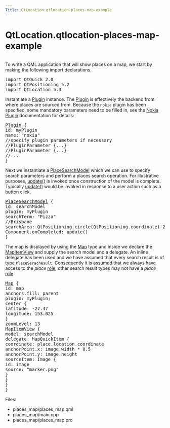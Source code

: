 ```yaml
---
Title: QtLocation.qtlocation-places-map-example
---
```


# QtLocation.qtlocation-places-map-example

<span class="subtitle"></span>
<!-- $$$places_map-description -->
<p class="centerAlign"><img src="https://developer.ubuntu.com/static/devportal_uploaded/666ee216-9e3a-41be-b553-7db4e8c25a94-api/apps/qml/sdk-15.04.1/qtlocation-places-map-example/images/places-map.jpg" alt="" /></p><p>To write a QML application that will show places on a map, we start by making the following import declarations.</p>
<pre class="qml">import QtQuick 2.0
import QtPositioning 5.2
import QtLocation 5.3</pre>
<p>Instantiate a <a href="..//QtLocation.location-places-qml.md#plugin">Plugin</a> instance. The <a href="..//QtLocation.location-places-qml.md#plugin">Plugin</a> is effectively the backend from where places are sourced from. Because the <code>nokia</code> plugin has been specified, some mandatory parameters need to be filled in, see the <a href="..//QtLocation.location-plugin-nokia.md#mandatory-parameters">Nokia Plugin</a> documentation for details:</p>
<pre class="qml"><span class="type"><a href="..//QtLocation.Plugin.md">Plugin</a></span> {
<span class="name">id</span>: <span class="name">myPlugin</span>
<span class="name">name</span>: <span class="string">&quot;nokia&quot;</span>
<span class="comment">//specify plugin parameters if necessary</span>
<span class="comment">//PluginParameter {...}</span>
<span class="comment">//PluginParameter {...}</span>
<span class="comment">//...</span>
}</pre>
<p>Next we instantiate a <a href="..//QtLocation.PlaceSearchModel.md">PlaceSearchModel</a> which we can use to specify search parameters and perform a places search operation. For illustrative purposes, <a href="..//QtLocation.PlaceSearchModel.md#update-method">update()</a> is invoked once construction of the model is complete. Typically <a href="..//QtLocation.PlaceSearchModel.md#update-method">update()</a> would be invoked in response to a user action such as a button click.</p>
<pre class="qml"><span class="type"><a href="..//QtLocation.PlaceSearchModel.md">PlaceSearchModel</a></span> {
<span class="name">id</span>: <span class="name">searchModel</span>
<span class="name">plugin</span>: <span class="name">myPlugin</span>
<span class="name">searchTerm</span>: <span class="string">&quot;Pizza&quot;</span>
<span class="comment">//Brisbane</span>
<span class="name">searchArea</span>: <span class="name">QtPositioning</span>.<span class="name">circle</span>(<span class="name">QtPositioning</span>.<span class="name">coordinate</span>(-<span class="number">27.46778</span>, <span class="number">153.02778</span>))
<span class="name">Component</span>.onCompleted: <span class="name">update</span>()
}</pre>
<p>The map is displayed by using the <a href="..//QtLocation.Map.md">Map</a> type and inside we declare the <a href="..//QtLocation.MapItemView.md">MapItemView</a> and supply the search model and a delegate. An inline delegate has been used and we have assumed that every search result is of <a href="..//QtLocation.PlaceSearchModel.md#search-result-types">type</a> <code>PlaceSerachesult</code>. Consequently it is assumed that we always have access to the <i>place</i> <a href="..//QtLocation.PlaceSearchModel.md#placesearchmodel-roles">role</a>, other search result types may not have a <i>place</i> <a href="..//QtLocation.PlaceSearchModel.md#placesearchmodel-roles">role</a>.</p>
<pre class="qml"><span class="type"><a href="..//QtLocation.Map.md">Map</a></span> {
<span class="name">id</span>: <span class="name">map</span>
<span class="name">anchors</span>.fill: <span class="name">parent</span>
<span class="name">plugin</span>: <span class="name">myPlugin</span>;
<span class="type">center</span> {
<span class="name">latitude</span>: -<span class="number">27.47</span>
<span class="name">longitude</span>: <span class="number">153.025</span>
}
<span class="name">zoomLevel</span>: <span class="number">13</span>
<span class="type"><a href="..//QtLocation.MapItemView.md">MapItemView</a></span> {
<span class="name">model</span>: <span class="name">searchModel</span>
<span class="name">delegate</span>: <span class="name">MapQuickItem</span> {
<span class="name">coordinate</span>: <span class="name">place</span>.<span class="name">location</span>.<span class="name">coordinate</span>
<span class="name">anchorPoint</span>.x: <span class="name">image</span>.<span class="name">width</span> <span class="operator">*</span> <span class="number">0.5</span>
<span class="name">anchorPoint</span>.y: <span class="name">image</span>.<span class="name">height</span>
<span class="name">sourceItem</span>: <span class="name">Image</span> {
<span class="name">id</span>: <span class="name">image</span>
<span class="name">source</span>: <span class="string">&quot;marker.png&quot;</span>
}
}
}
}</pre>
<p>Files:</p>
<ul>
<li>places_map/places_map.qml</li>
<li>places_map/main.cpp</li>
<li>places_map/places_map.pro</li>
</ul>
<!-- @@@places_map -->
